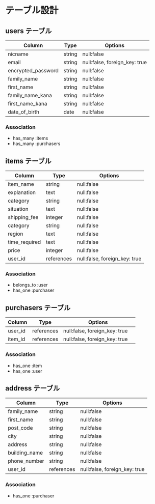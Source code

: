 # テーブル設計

## users テーブル     

| Column             | Type   | Options    |
| -------------------| ------ | -----------|
| nicname            | string | null:false |
| email              | string | null:false, foreign_key: true |
| encrypted_password | string | null:false |
| family_name        | string | null:false |
| first_name         | string | null:false |
| family_name_kana   | string | null:false |
| first_name_kana    | string | null:false |
| date_of_birth      | date   | null:false |

### Association
- has_many :items
- has_many :purchasers

## items テーブル

| Column             | Type   | Options    |
| ------------------ | ------ | ---------- |
| item_name          | string | null:false |
| explanation        | text   | null:false |
| category           | string | null:false |
| situation          | text   | null:false |
| shipping_fee       | integer | null:false |
| category           | string | null:false |
| region             | text   | null:false |
| time_required      | text   | null:false |
| price              | integer | null:false |
| user_id            | references | null:false, foreign_key: true |

### Association
- belongs_to :user
- has_one :purchaser

## purchasers テーブル

| Column             | Type       | Options    |
| ------------------ | ---------- | ---------- |
| user_id            | references | null:false, foreign_key: true |
| item_id            | references | null:false, foreign_key: true　|

### Association
- has_one :item
- has_one :user

## address テーブル

| Column             | Type   | Options    |
| ------------------ | ------ | ---------- |
| family_name        | string | null:false |
| first_name         | string | null:false |
| post_code          | string | null:false |
| city               | string | null:false |
| address            | string | null:false |
| building_name      | string | null:false |
| phone_number       | string | null:false |
| user_id            | references | null:false, foreign_key: true |

### Association
- has_one :purchaser